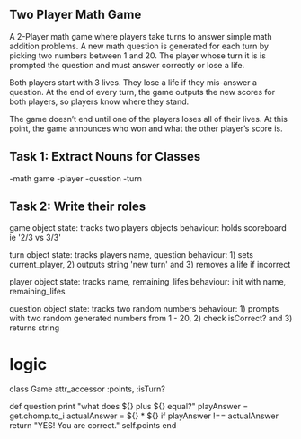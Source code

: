 
## Two Player Math Game
A 2-Player math game where players take turns to answer simple math addition problems. A new math question is generated for each turn by picking two numbers between 1 and 20. The player whose turn it is is prompted the question and must answer correctly or lose a life.

Both players start with 3 lives. They lose a life if they mis-answer a question. At the end of every turn, the game outputs the new scores for both players, so players know where they stand.

The game doesn’t end until one of the players loses all of their lives. At this point, the game announces who won and what the other player’s score is.

## Task 1: Extract Nouns for Classes
-math game
-player
-question
-turn

## Task 2: Write their roles
game object
state: tracks two players objects 
behaviour: holds scoreboard ie '2/3 vs 3/3'

turn object 
state: tracks players name, question
behaviour: 1) sets current_player, 2) outputs string 'new turn' and 3) removes a life if incorrect

player object 
state: tracks name, remaining_lifes
behaviour: init with name, remaining_lifes

question object
state: tracks two random numbers
behaviour: 1) prompts with two random generated numbers from 1 - 20, 2) check isCorrect? and 3) returns string


# logic 
class Game 
  attr_accessor :points, :isTurn?


def question 
print "what does ${} plus ${} equal?"
playAnswer = get.chomp.to_i
actualAnswer = ${} * ${}
if playAnswer !== actualAnswer return "YES! You are correct."
self.points
end 

